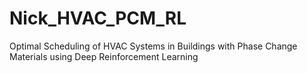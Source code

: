 # Nick_HVAC_PCM_RL
Optimal Scheduling of HVAC Systems in Buildings with Phase Change Materials using Deep Reinforcement Learning
